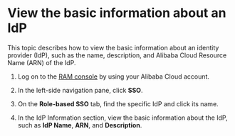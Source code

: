 # View the basic information about an IdP

This topic describes how to view the basic information about an identity provider \(IdP\), such as the name, description, and Alibaba Cloud Resource Name \(ARN\) of the IdP.

1.  Log on to the [RAM console](https://ram.console.aliyun.com/) by using your Alibaba Cloud account.

2.  In the left-side navigation pane, click **SSO**.

3.  On the **Role-based SSO** tab, find the specific IdP and click its name.

4.  In the IdP Information section, view the basic information about the IdP, such as **IdP Name**, **ARN**, and **Description**.


